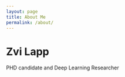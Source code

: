 ```yaml
---
layout: page
title: About Me
permalink: /about/
---
```


# Zvi Lapp

PHD candidate and Deep Learning Researcher

